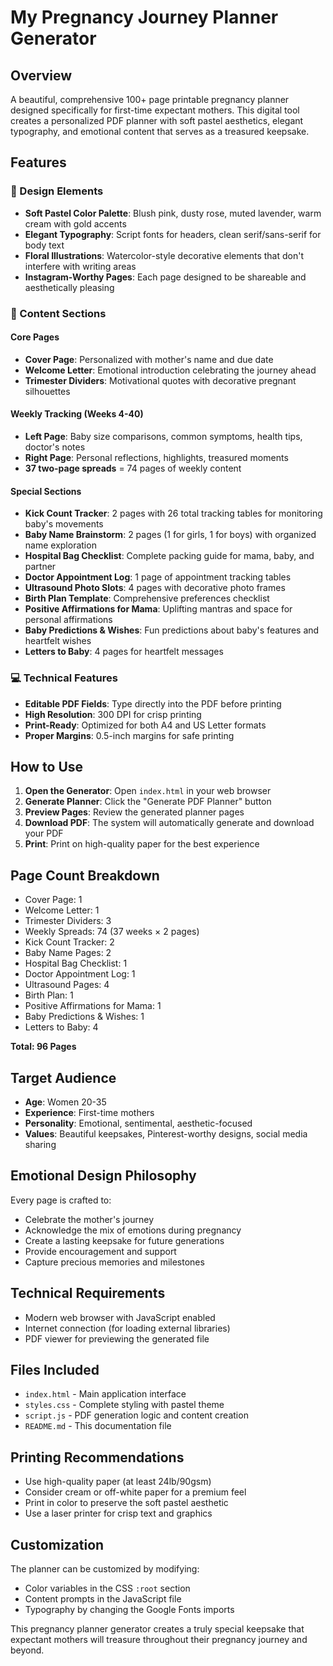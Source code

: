 # My Pregnancy Journey Planner Generator

## Overview
A beautiful, comprehensive 100+ page printable pregnancy planner designed specifically for first-time expectant mothers. This digital tool creates a personalized PDF planner with soft pastel aesthetics, elegant typography, and emotional content that serves as a treasured keepsake.

## Features

### 🎨 Design Elements
- **Soft Pastel Color Palette**: Blush pink, dusty rose, muted lavender, warm cream with gold accents
- **Elegant Typography**: Script fonts for headers, clean serif/sans-serif for body text
- **Floral Illustrations**: Watercolor-style decorative elements that don't interfere with writing areas
- **Instagram-Worthy Pages**: Each page designed to be shareable and aesthetically pleasing

### 📖 Content Sections

#### Core Pages
- **Cover Page**: Personalized with mother's name and due date
- **Welcome Letter**: Emotional introduction celebrating the journey ahead
- **Trimester Dividers**: Motivational quotes with decorative pregnant silhouettes

#### Weekly Tracking (Weeks 4-40)
- **Left Page**: Baby size comparisons, common symptoms, health tips, doctor's notes
- **Right Page**: Personal reflections, highlights, treasured moments
- **37 two-page spreads** = 74 pages of weekly content

#### Special Sections
- **Kick Count Tracker**: 2 pages with 26 total tracking tables for monitoring baby's movements
- **Baby Name Brainstorm**: 2 pages (1 for girls, 1 for boys) with organized name exploration
- **Hospital Bag Checklist**: Complete packing guide for mama, baby, and partner
- **Doctor Appointment Log**: 1 page of appointment tracking tables
- **Ultrasound Photo Slots**: 4 pages with decorative photo frames
- **Birth Plan Template**: Comprehensive preferences checklist
- **Positive Affirmations for Mama**: Uplifting mantras and space for personal affirmations
- **Baby Predictions & Wishes**: Fun predictions about baby's features and heartfelt wishes
- **Letters to Baby**: 4 pages for heartfelt messages

### 💻 Technical Features
- **Editable PDF Fields**: Type directly into the PDF before printing
- **High Resolution**: 300 DPI for crisp printing
- **Print-Ready**: Optimized for both A4 and US Letter formats
- **Proper Margins**: 0.5-inch margins for safe printing

## How to Use

1. **Open the Generator**: Open `index.html` in your web browser
2. **Generate Planner**: Click the "Generate PDF Planner" button
3. **Preview Pages**: Review the generated planner pages
4. **Download PDF**: The system will automatically generate and download your PDF
5. **Print**: Print on high-quality paper for the best experience

## Page Count Breakdown
- Cover Page: 1
- Welcome Letter: 1
- Trimester Dividers: 3
- Weekly Spreads: 74 (37 weeks × 2 pages)
- Kick Count Tracker: 2
- Baby Name Pages: 2
- Hospital Bag Checklist: 1
- Doctor Appointment Log: 1
- Ultrasound Pages: 4
- Birth Plan: 1
- Positive Affirmations for Mama: 1
- Baby Predictions & Wishes: 1
- Letters to Baby: 4

**Total: 96 Pages**

## Target Audience
- **Age**: Women 20-35
- **Experience**: First-time mothers
- **Personality**: Emotional, sentimental, aesthetic-focused
- **Values**: Beautiful keepsakes, Pinterest-worthy designs, social media sharing

## Emotional Design Philosophy
Every page is crafted to:
- Celebrate the mother's journey
- Acknowledge the mix of emotions during pregnancy
- Create a lasting keepsake for future generations
- Provide encouragement and support
- Capture precious memories and milestones

## Technical Requirements
- Modern web browser with JavaScript enabled
- Internet connection (for loading external libraries)
- PDF viewer for previewing the generated file

## Files Included
- `index.html` - Main application interface
- `styles.css` - Complete styling with pastel theme
- `script.js` - PDF generation logic and content creation
- `README.md` - This documentation file

## Printing Recommendations
- Use high-quality paper (at least 24lb/90gsm)
- Consider cream or off-white paper for a premium feel
- Print in color to preserve the soft pastel aesthetic
- Use a laser printer for crisp text and graphics

## Customization
The planner can be customized by modifying:
- Color variables in the CSS `:root` section
- Content prompts in the JavaScript file
- Typography by changing the Google Fonts imports

This pregnancy planner generator creates a truly special keepsake that expectant mothers will treasure throughout their pregnancy journey and beyond.